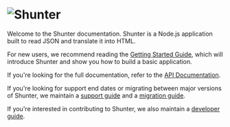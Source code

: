 
# ![Shunter](shunter-logo.png)

Welcome to the Shunter documentation. Shunter is a Node.js application built to read JSON and translate it into HTML.

For new users, we recommend reading the [Getting Started Guide](getting-started.md), which will introduce Shunter and show you how to build a basic application.

If you're looking for the full documentation, refer to the [API Documentation](usage/index.md).

If you're looking for support end dates or migrating between major versions of Shunter, we maintain a [support guide](support.md) and a [migration guide](migration/index.md).

If you're interested in contributing to Shunter, we also maintain a [developer guide](developer-guide.md).
